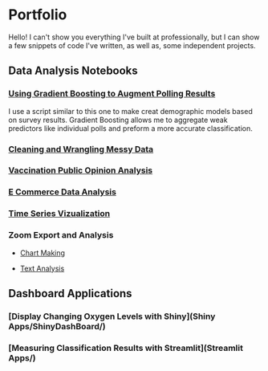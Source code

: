 # Portfolio
Hello! I can't show you everything I've built at professionally, but I can show a few snippets of code I've written, as well as, some independent projects.

## Data Analysis Notebooks

### [Using Gradient Boosting to Augment Polling Results](NoteBooks/Gradient_Boosting_With_Polling_Results.ipynb)
I use a script similar to this one to make creat demographic models based on survey results. Gradient Boosting allows me to aggregate weak predictors like individual polls and preform a more accurate classification.

### [Cleaning and Wrangling Messy Data](NoteBooks/LAPD_911_Data_Wrangling.ipynb)

### [Vaccination Public Opinion Analysis](NoteBooks/Twitter_Analysis.ipynb)

### [E Commerce Data Analysis](NoteBooks/Google_Merch_Analysis.ipynb)

### [Time Series Vizualization](NoteBooks/Sample_Time_Series.ipynb)

### Zoom Export and Analysis
- [Chart Making](NoteBooks/Zoom_Poll_ChartMaker.ipynb)

- [Text Analysis](NoteBooks/Zoom_Transcript_Text_Mining.ipynb)

## Dashboard Applications

### [Display Changing Oxygen Levels with Shiny](Shiny Apps/ShinyDashBoard/)

### [Measuring Classification Results with Streamlit](Streamlit Apps/)
